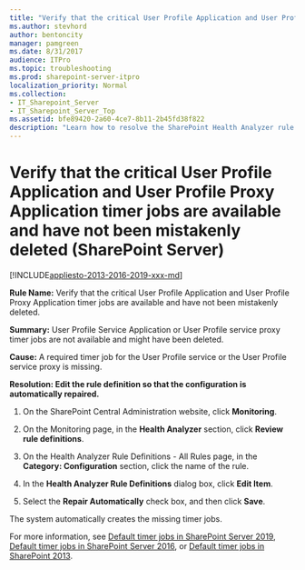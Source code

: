 ```yaml
---
title: "Verify that the critical User Profile Application and User Profile Proxy Application timer jobs are available and have not been mistakenly deleted (SharePoint Server)"
ms.author: stevhord
author: bentoncity
manager: pamgreen
ms.date: 8/31/2017
audience: ITPro
ms.topic: troubleshooting
ms.prod: sharepoint-server-itpro
localization_priority: Normal
ms.collection:
- IT_Sharepoint_Server
- IT_Sharepoint_Server_Top
ms.assetid: bfe89420-2a60-4ce7-8b11-2b45fd38f822
description: "Learn how to resolve the SharePoint Health Analyzer rule: Verify that the critical User Profile Application and User Profile Proxy Application timer jobs are available and have not been mistakenly deleted, for SharePoint Server."
---
```


# Verify that the critical User Profile Application and User Profile Proxy Application timer jobs are available and have not been mistakenly deleted (SharePoint Server)

[!INCLUDE[appliesto-2013-2016-2019-xxx-md](../includes/appliesto-2013-2016-2019-xxx-md.md)]
  
 **Rule Name:** Verify that the critical User Profile Application and User Profile Proxy Application timer jobs are available and have not been mistakenly deleted. 
  
 **Summary:** User Profile Service Application or User Profile service proxy timer jobs are not available and might have been deleted. 
  
 **Cause:** A required timer job for the User Profile service or the User Profile service proxy is missing.
  
 **Resolution: Edit the rule definition so that the configuration is automatically repaired.**
  
1. On the SharePoint Central Administration website, click **Monitoring**.
    
2. On the Monitoring page, in the **Health Analyzer** section, click **Review rule definitions**.
    
3. On the Health Analyzer Rule Definitions - All Rules page, in the **Category: Configuration** section, click the name of the rule. 
    
4. In the **Health Analyzer Rule Definitions** dialog box, click **Edit Item**.
    
5. Select the **Repair Automatically** check box, and then click **Save**.
    
The system automatically creates the missing timer jobs.
  
For more information, see [Default timer jobs in SharePoint Server 2019](default-timer-jobs-in-sharepoint-server-2019.md), [Default timer jobs in SharePoint Server 2016](default-timer-jobs-in-sharepoint-server-2016.md), or [Default timer jobs in SharePoint 2013](default-timer-jobs-in-sharepoint-2013.md).
  

